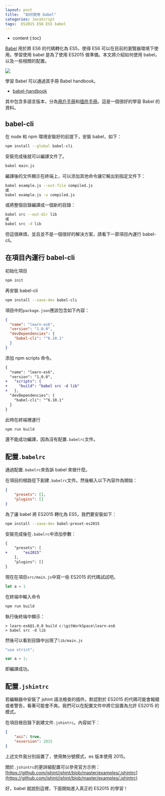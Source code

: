 ```yaml
---
layout: post
title:  "如何使用 babel"
categories: JavaScript
tags:  ES2015 ES6 ES5 babel 
---
```


* content
{:toc}

[Babel](https://babeljs.io/) 用於將 ES6 的代碼轉化為 ES5，使得 ES6 可以在目前的瀏覽器環境下使用。學習使用 babel 是為了使用 ES2015 做準備。本文將介紹如何使用 babel，以及一些相關的配置。




![](https://babeljs.io/images/logo.svg)

學習 Babel 可以通過其手冊 Babel handbook。

* [babel-handbook](https://github.com/thejameskyle/babel-handbook)

其中包含多語言版本，分為[用戶手冊](https://github.com/thejameskyle/babel-handbook/blob/master/translations/zh-Hans/user-handbook.md)和[插件手冊](https://github.com/thejameskyle/babel-handbook/blob/master/translations/zh-Hans/plugin-handbook.md)。這是一個很好的學習 Babel 的資料。

## babel-cli

在 node 和 npm 環境安裝好的前提下，安裝 babel，如下：

```sh
npm install --global babel-cli
```

安裝完成後就可以編譯文件了。

```sh
babel main.js
```

編譯後的文件顯示在終端上，可以添加其他命令讓它輸出到指定文件下：

```sh
babel example.js --out-file compiled.js
或
babel example.js -o compiled.js
```

或將整個目錄編譯成一個新的目錄：

```sh
babel src --out-dir lib
或
babel src -d lib
```

但這很麻煩，並且並不是一個很好的解決方案，請看下一節項目內運行 babel-cli。

## 在項目內運行 babel-cli

初始化項目

```sh
npm init
```

再安裝 babel-cli

```sh
npm install --save-dev babel-cli
```

項目中的`package.json`應該包含如下內容：

```json
{
  "name": "learn-es6",
  "version": "1.0.0",
  "devDependencies": {
    "babel-cli": "^6.10.1"
  }
}
```

添加 npm scripts 命令。

```diff
{
  "name": "learn-es6",
  "version": "1.0.0",
+   "scripts": {
+     "build": "babel src -d lib"
+   },
  "devDependencies": {
    "babel-cli": "^6.10.1"
  }
}
```

此時在終端裡運行

```sh
npm run build
```

還不能成功編譯，因為沒有配置`.babelrc`文件。

## 配置`.babelrc`

通過配置`.babelrc`來告訴 babel 來做什麼。

在項目的根路徑下創建`.babelrc`文件。然後輸入以下內容作為開始：

```json
{
    "presets": [],
    "plugins": []
}
```

為了讓 babel 將 ES2015 轉化為 ES5，我們要安裝如下：

```sh
npm install --save-dev babel-preset-es2015
```

安裝完成後在`.babelrc`中添加參數：

```diff
{
    "presets": [
+       "es2015"
    ],
    "plugins": []
}
```

現在在項目`src/main.js`中寫一些 ES2015 的代碼試試吧。

```js
let a = 1
```

在終端中輸入命令

```sh
npm run build
```

執行後終端中顯示：

```
> learn-es6@1.0.0 build c:\gitWorkSpace\learn-es6
> babel src -d lib
```

然後可以看到目錄中出現了`lib/main.js`

```js
"use strict";

var a = 1;
```

即編譯成功。

## 配置`.jshintrc`

若編輯器中安裝了 jshint 語法檢查的插件。默認對於 ES2015 的代碼可能會報錯或者警告，看著可能會不爽。我們可以在配置文件中將它設置為允許 ES2015 的模式。

在項目根目錄下創建文件`.jshintrc`。內容如下：

```json
{
    "asi": true,
    "esversion": 2015
}
```

上述文件我分別設置了，使用無分號模式，es 版本使用 2015。

關於`.jshintrc`的更詳細配置可以參見官方示例：[https://github.com/jshint/jshint/blob/master/examples/.jshintrc](https://github.com/jshint/jshint/blob/master/examples/.jshintrc)

好，babel 就說到這裡，下面開始進入真正的 ES2015 的學習！
